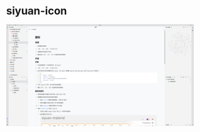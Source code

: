# siyuan-icon
![preview](https://raw.githubusercontent.com/materium/materium-siyuan-icon/terra/preview.png)
